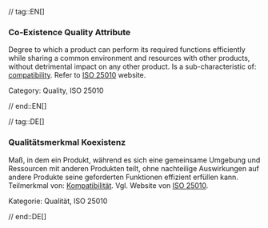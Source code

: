 // tag::EN[]
### Co-Existence Quality Attribute
Degree to which a product can perform its required functions efficiently while sharing a common environment and resources with other products, without detrimental impact on any other product.
Is a sub-characteristic of: [compatibility](#term-compatibility-quality-attribute).
Refer to [ISO 25010](http://iso25000.com/index.php/en/iso-25000-standards/iso-25010) website.

Category: Quality, ISO 25010

// end::EN[]

// tag::DE[]
### Qualitätsmerkmal Koexistenz

Maß, in dem ein Produkt, während es sich eine gemeinsame Umgebung und
Ressourcen mit anderen Produkten teilt, ohne nachteilige Auswirkungen
auf andere Produkte seine geforderten Funktionen effizient erfüllen
kann. Teilmerkmal von: [Kompatibilität](#term-compatibility-quality-attribute). Vgl. Website
von [ISO 25010](http://iso25000.com/index.php/en/iso-25000-standards/iso-25010).

Kategorie: Qualität, ISO 25010


// end::DE[]

